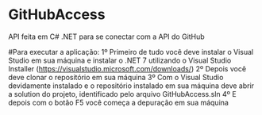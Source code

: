 # GitHubAccess
API feita em C# .NET para se conectar com a API do GitHub

#Para executar a aplicação:
1º Primeiro de tudo você deve instalar o Visual Studio em sua máquina e instalar o .NET 7 utilizando o Visual Studio Installer (https://visualstudio.microsoft.com/downloads/)
2º Depois você deve clonar o repositório em sua máquina
3º Com o Visual Studio devidamente instalado e o repositório instalado em sua máquina deve abrir a solution do projeto, identificado pelo arquivo GitHubAccess.sln
4º E depois com o botão F5 você começa a depuração em sua máquina
